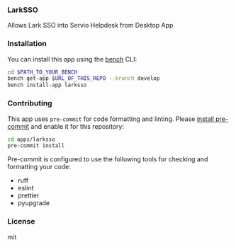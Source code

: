 ### LarkSSO

Allows Lark SSO into Servio Helpdesk from Desktop App

### Installation

You can install this app using the [bench](https://github.com/frappe/bench) CLI:

```bash
cd $PATH_TO_YOUR_BENCH
bench get-app $URL_OF_THIS_REPO --branch develop
bench install-app larksso
```

### Contributing

This app uses `pre-commit` for code formatting and linting. Please [install pre-commit](https://pre-commit.com/#installation) and enable it for this repository:

```bash
cd apps/larksso
pre-commit install
```

Pre-commit is configured to use the following tools for checking and formatting your code:

- ruff
- eslint
- prettier
- pyupgrade

### License

mit
